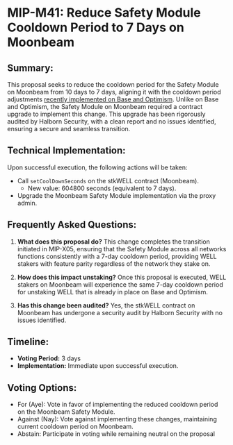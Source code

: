 # MIP-M41: Reduce Safety Module Cooldown Period to 7 Days on Moonbeam

## Summary:

This proposal seeks to reduce the cooldown period for the Safety Module on
Moonbeam from 10 days to 7 days, aligning it with the cooldown period
adjustments
[recently implemented on Base and Optimism](https://moonwell.fi/governance/proposal/moonbeam?id=140).
Unlike on Base and Optimism, the Safety Module on Moonbeam required a contract
upgrade to implement this change. This upgrade has been rigorously audited by
Halborn Security, with a clean report and no issues identified, ensuring a
secure and seamless transition.

## Technical Implementation:

Upon successful execution, the following actions will be taken:

- Call `setCoolDownSeconds` on the stkWELL contract (Moonbeam).
  - New value: 604800 seconds (equivalent to 7 days).
- Upgrade the Moonbeam Safety Module implementation via the proxy admin.

## Frequently Asked Questions:

1. **What does this proposal do?** This change completes the transition
   initiated in MIP-X05, ensuring that the Safety Module across all networks
   functions consistently with a 7-day cooldown period, providing WELL stakers
   with feature parity regardless of the network they stake on.

2. **How does this impact unstaking?** Once this proposal is executed, WELL
   stakers on Moonbeam will experience the same 7-day cooldown period for
   unstaking WELL that is already in place on Base and Optimism.

3. **Has this change been audited?** Yes, the stkWELL contract on Moonbeam has
   undergone a security audit by Halborn Security with no issues identified.

## Timeline:

- **Voting Period:** 3 days
- **Implementation:** Immediate upon successful execution.

## Voting Options:

- For (Aye): Vote in favor of implementing the reduced cooldown period on the
  Moonbeam Safety Module.
- Against (Nay): Vote against implementing these changes, maintaining current
  cooldown period on Moonbeam.
- Abstain: Participate in voting while remaining neutral on the proposal
